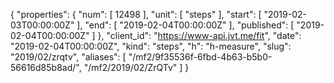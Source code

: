 {
  "properties": {
    "num": [
      12498
    ],
    "unit": [
      "steps"
    ],
    "start": [
      "2019-02-03T00:00:00Z"
    ],
    "end": [
      "2019-02-04T00:00:00Z"
    ],
    "published": [
      "2019-02-04T00:00:00Z"
    ]
  },
  "client_id": "https://www-api.jvt.me/fit",
  "date": "2019-02-04T00:00:00Z",
  "kind": "steps",
  "h": "h-measure",
  "slug": "2019/02/zrqtv",
  "aliases": [
    "/mf2/9f35536f-6fbd-4b63-b5b0-56616d85b8ad/",
    "/mf2/2019/02/ZrQTv"
  ]
}
